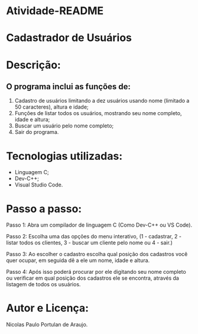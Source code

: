 # Atividade-README

# Cadastrador de Usuários

# Descrição:

## O programa inclui as funções de: 
1. Cadastro de usuários limitando a dez usuários usando nome (limitado a 50 caracteres), altura e idade;
2. Funções de listar todos os usuários, mostrando seu nome completo, idade e altura;
3. Buscar um usuário pelo nome completo;
4. Sair do programa.

# Tecnologias utilizadas: 
- Linguagem C; 
- Dev-C++;
- Visual Studio Code.

# Passo a passo: 

Passo 1: Abra um compilador de linguagem C (Como Dev-C++ ou VS Code).

Passo 2: Escolha uma das opções do menu interativo, (1 - cadastrar, 2 - listar todos os clientes, 3 - buscar um cliente pelo nome ou 4 - sair.)

Passo 3: Ao escolher o cadastro escolha qual posição dos cadastros você quer ocupar, em seguida dê a ele um nome, idade e altura.

Passo 4: Após isso poderá procurar por ele digitando seu nome completo ou verificar em qual posição dos cadastros ele se encontra, através da listagem de todos os usuários.

# Autor e Licença:

Nicolas Paulo Portulan de Araujo.
